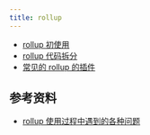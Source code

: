 ```yaml
---
title: rollup
---
```


- [rollup 初使用](./1-rollup-base.md)
- [rollup 代码拆分](./2-rollup-code-split.md)
- [常见的 rollup 的插件](./rollup-plugin.md)

## 参考资料

- [rollup 使用过程中遇到的各种问题](https://xudany.github.io/rollup/2019/08/13/rollup%E4%BD%BF%E7%94%A8%E8%BF%87%E7%A8%8B%E4%B8%AD%E9%81%87%E5%88%B0%E7%9A%84%E5%90%84%E7%A7%8D%E9%97%AE%E9%A2%98/)
